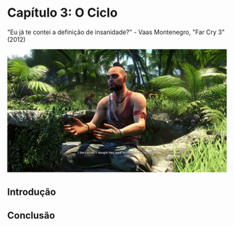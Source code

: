 
# Capítulo 3: O Ciclo
"Eu já te contei a definição de insanidade?" - Vaas Montenegro, "Far Cry 3" (2012)

![Capítulo 3 capa](../Arquivos/Imagens/capa_03.jpg 'Did I ever tell you the definition of insanity?')

## Introdução

## Conclusão
